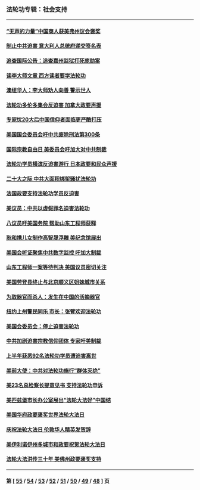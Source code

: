 ### 法轮功专辑：社会支持
---
#### [“无声的力量”中国商人获美弗州议会褒奖](../../pages/nf4386/n13941208.md?04020430) 
#### [制止中共迫害 意大利人总统府递交签名表](../../pages/nf4386/n13933726.md?04020430) 
#### [追查国际公告：追查嘉州监狱打死庞勋案](../../pages/nf4386/n13933461.md?04020430) 
#### [读李大师文章 西方读者要学法轮功](../../pages/nf4386/n13925142.md?04020430) 
#### [澳纽华人：李大师劝人向善 警示世人](../../pages/nf4386/n13924146.md?04020430) 
#### [法轮功多伦多集会反迫害 加拿大政要声援](../../pages/nf4386/n13881303.md?04020430) 
#### [专家忧20大后中国信仰者面临更严酷打压](../../pages/nf4386/n13874993.md?04020430) 
#### [美国国会委员会吁中共废除刑法第300条](../../pages/nf4386/n13868121.md?04020430) 
#### [国际宗教自由日 美委员会吁加大对中共制裁](../../pages/nf4386/n13855021.md?04020430) 
#### [法轮功学员横滨反迫害游行 日本政要和民众声援](../../pages/nf4386/n13847132.md?04020430) 
#### [二十大之际 中共大面积绑架骚扰法轮功](../../pages/nf4386/n13846381.md?04020430) 
#### [法国政要支持法轮功学员反迫害](../../pages/nf4386/n13841970.md?04020430) 
#### [美议员：中共以虚假罪名迫害法轮功](../../pages/nf4386/n13841083.md?04020430) 
#### [八议员吁美国务院 帮助山东工程师获释](../../pages/nf4386/n13836379.md?04020430) 
#### [耿和携儿女制作高智晟浮雕 美纪念馆展出](../../pages/nf4386/n13829624.md?04020430) 
#### [美国会听证聚焦中共数字监控 吁加大制裁](../../pages/nf4386/n13825083.md?04020430) 
#### [山东工程师一案等待判决 美国议员密切关注](../../pages/nf4386/n13815065.md?04020430) 
#### [美国劳登县终止与北京顺义区姐妹城市关系](../../pages/nf4386/n13811030.md?04020430) 
#### [为取器官而杀人：发生在中国的活摘器官](../../pages/nf4386/n13794731.md?04020430) 
#### [纽约上州警民同乐 市长：张臂欢迎法轮功](../../pages/nf4386/n13794375.md?04020430) 
#### [美国会委员会：停止迫害法轮功](../../pages/nf4386/n13788164.md?04020430) 
#### [中共加剧迫害宗教信仰团体 专家吁美制裁](../../pages/nf4386/n13780252.md?04020430) 
#### [上半年获悉92名法轮功学员遭迫害离世](../../pages/nf4386/n13772701.md?04020430) 
#### [美前大使：中共对法轮功施行“群体灭绝”](../../pages/nf4386/n13771705.md?04020430) 
#### [美23名总检察长提意见书 支持法轮功申诉](../../pages/nf4386/n13766596.md?04020430) 
#### [美匹兹堡市长办公室展出“法轮大法好”中国结](../../pages/nf4386/n13749721.md?04020430) 
#### [美国华府政要褒奖世界法轮大法日](../../pages/nf4386/n13743770.md?04020430) 
#### [庆祝法轮大法日 伦敦华人精英发贺辞](../../pages/nf4386/n13741593.md?04020430) 
#### [美伊利诺伊州多城市和政要祝贺法轮大法日](../../pages/nf4386/n13737149.md?04020430) 
#### [法轮大法洪传三十年 美佛州政要褒奖支持](../../pages/nf4386/n13737103.md?04020430) 

---
#### 第 [ [55](./55.md?04020430) / [54](./54.md?04020430) / [53](./53.md?04020430) / [52](./52.md?04020430) / [51](./51.md?04020430) / [50](./50.md?04020430) / [49](./49.md?04020430) / [48](./48.md?04020430) ] 页
